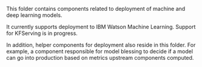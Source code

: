 This folder contains components related to deployment of machine and deep learning models.

It currently supports deployment to IBM Watson Machine Learning. Support for KFServing is in progress.

In addition, helper components for deployment also reside in this folder. For example, a component responsible for model blessing to decide if a model can go into production based on metrics upstream components computed.
